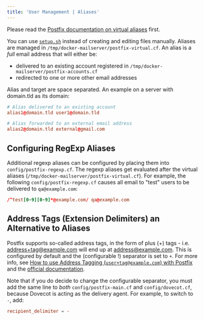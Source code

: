 ```yaml
---
title: 'User Management | Aliases'
---
```


Please read the [Postfix documentation on virtual aliases](http://www.postfix.org/VIRTUAL_README.html#virtual_alias) first.

You can use [`setup.sh`][docs-setupsh] instead of creating and editing files manually. Aliases are managed in `/tmp/docker-mailserver/postfix-virtual.cf`. An alias is a _full_ email address that will either be:

* delivered to an existing account registered in `/tmp/docker-mailserver/postfix-accounts.cf`
* redirected to one or more other email addresses

Alias and target are space separated. An example on a server with domain.tld as its domain:

```cf
# Alias delivered to an existing account
alias1@domain.tld user1@domain.tld

# Alias forwarded to an external email address
alias2@domain.tld external@gmail.com
```

## Configuring RegExp Aliases

Additional regexp aliases can be configured by placing them into `config/postfix-regexp.cf`. The regexp aliases get evaluated after the virtual aliases (`/tmp/docker-mailserver/postfix-virtual.cf`). For example, the following `config/postfix-regexp.cf` causes all email to "test" users to be delivered to `qa@example.com`:

```cf
/^test[0-9][0-9]*@example.com/ qa@example.com
```

## Address Tags (Extension Delimiters) an Alternative to Aliases

Postfix supports so-called address tags, in the form of plus (+) tags - i.e. address+tag@example.com will end up at address@example.com. This is configured by default and the (configurable !) separator is set to `+`. For more info, see [How to use Address Tagging (`user+tag@example.com`) with Postfix](https://www.stevejenkins.com/blog/2011/03/how-to-use-address-tagging-usertagexample-com-with-postfix/) and the [official documentation](http://www.postfix.org/postconf.5.html#recipient_delimiter).

Note that if you do decide to change the configurable separator, you must add the same line to *both* `config/postfix-main.cf` and `config/dovecot.cf`, because Dovecot is acting as the delivery agent. For example, to switch to `-`, add:

```cf
recipient_delimiter = -
```

[docs-setupsh]: ../setup.sh.md
